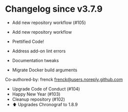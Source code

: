 # Changelog since v3.7.9
- Add new repository workflow (#105)

* Add new repository workflow

* Prettified Code!

* Address add-on lint errors

* Documentation tweaks

* Migrate Docker build arguments

Co-authored-by: frenck <frenck@users.noreply.github.com> 
- Upgrade Code of Conduct (#104) 
- Happy New Year (#103) 
- Cleanup repository (#102) 
- ⬆ Upgrades Chronograf to 1.8.9 
